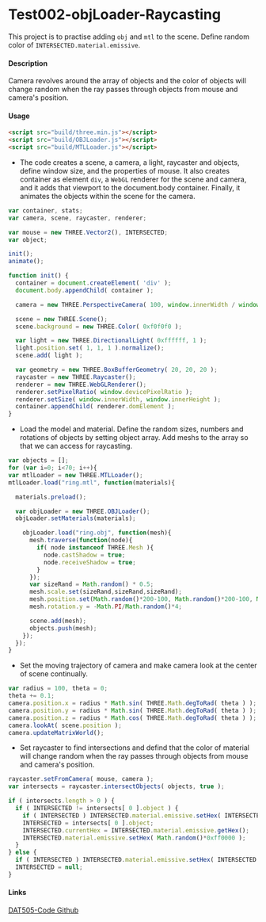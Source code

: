 Test002-objLoader-Raycasting
========

This project is to practise adding `obj` and `mtl` to the scene. Define random color of `INTERSECTED.material.emissive`.

#### Description ####
Camera revolves around the array of objects and the color of objects will change random when the ray passes through objects from mouse and camera's position.

#### Usage ####
```html
<script src="build/three.min.js"></script>
<script src="build/OBJLoader.js"></script>
<script src="build/MTLLoader.js"></script>
```

* The code creates a scene, a camera, a light, raycaster and objects, define window size, and the properties of mouse. It also creates container as element `div`,  a `WebGL` renderer for the scene and camera, and it adds that viewport to the document.body container. Finally, it animates the objects within the scene for the camera.

```javascript
var container, stats;
var camera, scene, raycaster, renderer;

var mouse = new THREE.Vector2(), INTERSECTED;
var object;

init();
animate();

function init() {
  container = document.createElement( 'div' );
  document.body.appendChild( container );

  camera = new THREE.PerspectiveCamera( 100, window.innerWidth / window.innerHeight, 1, 10000 );

  scene = new THREE.Scene();
  scene.background = new THREE.Color( 0xf0f0f0 );

  var light = new THREE.DirectionalLight( 0xffffff, 1 );
  light.position.set( 1, 1, 1 ).normalize();
  scene.add( light );

  var geometry = new THREE.BoxBufferGeometry( 20, 20, 20 );
  raycaster = new THREE.Raycaster();
  renderer = new THREE.WebGLRenderer();
  renderer.setPixelRatio( window.devicePixelRatio );
  renderer.setSize( window.innerWidth, window.innerHeight );
  container.appendChild( renderer.domElement );
}
```

* Load the model and material. Define the random sizes, numbers and rotations of objects by setting object array. Add meshs to the array so that we can access for raycasting.

```javascript
var objects = [];
for (var i=0; i<70; i++){
var mtlLoader = new THREE.MTLLoader();
mtlLoader.load("ring.mtl", function(materials){

  materials.preload();

  var objLoader = new THREE.OBJLoader();
  objLoader.setMaterials(materials);

    objLoader.load("ring.obj", function(mesh){
      mesh.traverse(function(node){
        if( node instanceof THREE.Mesh ){
          node.castShadow = true;
          node.receiveShadow = true;
        }
      });
      var sizeRand = Math.random() * 0.5;
      mesh.scale.set(sizeRand,sizeRand,sizeRand);
      mesh.position.set(Math.random()*200-100, Math.random()*200-100, Math.random()*200-100);
      mesh.rotation.y = -Math.PI/Math.random()*4;

      scene.add(mesh);
      objects.push(mesh);
    });
  });
}

```

* Set the moving trajectory of camera and make camera look at the center of scene continually.

```javascript
var radius = 100, theta = 0;
theta += 0.1;
camera.position.x = radius * Math.sin( THREE.Math.degToRad( theta ) );
camera.position.y = radius * Math.sin( THREE.Math.degToRad( theta ) );
camera.position.z = radius * Math.cos( THREE.Math.degToRad( theta ) );
camera.lookAt( scene.position );
camera.updateMatrixWorld();
```

* Set raycaster to find intersections and defind that the color of material will change random when the ray passes through objects from mouse and camera's position.

```javascript
raycaster.setFromCamera( mouse, camera );
var intersects = raycaster.intersectObjects( objects, true );

if ( intersects.length > 0 ) {
  if ( INTERSECTED != intersects[ 0 ].object ) {
    if ( INTERSECTED ) INTERSECTED.material.emissive.setHex( INTERSECTED.currentHex );
    INTERSECTED = intersects[ 0 ].object;
    INTERSECTED.currentHex = INTERSECTED.material.emissive.getHex();
    INTERSECTED.material.emissive.setHex( Math.random()*0xff0000 );
  }
} else {
  if ( INTERSECTED ) INTERSECTED.material.emissive.setHex( INTERSECTED.currentHex );
  INTERSECTED = null;
}
```

#### Links ####
[DAT505-Code Github](https://github.com/LavaSheny/DAT505-Code.git)

